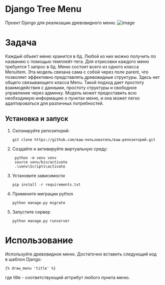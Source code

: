 # Django Tree Menu
Проект Django для реализации древовидного меню.
![image](https://github.com/telotonet/test_task/assets/84102215/add655ab-ed56-49e1-9299-7a3be38991a3)

# Задача
Каждый объект меню хранится в бд. Любой из них можно получить по названию с помощью темплейт-тега. Для отрисовки каждого меню требуется 1 запрос в бд.
Меню состоит всего из одного класса MenuItem. Эта модель связана сама с собой через поле parent, что позволяет эффективно представлять древовидные структуры. Здесь нет общего связывающего класса Menu. Такой подход дает простоту взаимодействия с данными, простоту структуры и свободное управление через админку. 
Модель может предоставить всю необходимую информацию о пунктах меню, и она может легко адаптироваться для различных потребностей. 

## Установка и запуск

1. Склонируйте репозиторий:

       git clone https://github.com/ваш-пользователь/ваш-репозиторий.git
2. Создайте и активируйте виртуальную среду:

        python -m venv venv
        source venv/bin/activate
        .\venv\Scripts\activate
3. Установите зависимости

       pip install -r requirements.txt
4. Примените миграции python
   
       python manage.py migrate
6. Запустите сервер

   
       python manage.py runserver
# Использование
Используйте древовидное меню. Достаточно вставить следующий код в шаблон Django:

    {% draw_menu 'title' %}
где title - соответствующий аттрибут любого пункта меню.
